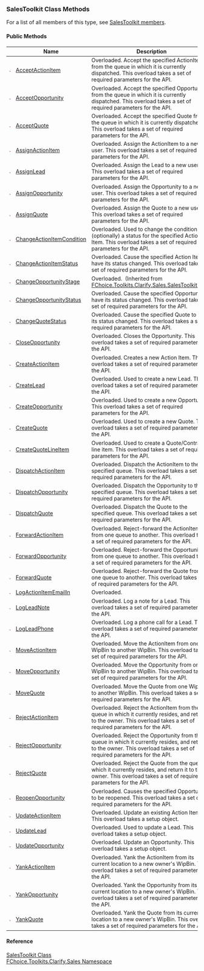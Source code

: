﻿### SalesToolkit Class Methods

For a list of all members of this type, see [SalesToolkit members](FChoice.Toolkits.Clarify~FChoice.Toolkits.Clarify.Sales.SalesToolkit_members.md).

#### Public Methods

|   | Name | Description |
| --- | --- | --- |
| ![Public Method](dotnetimages/publicMethod.png) | [AcceptActionItem](FChoice.Toolkits.Clarify~FChoice.Toolkits.Clarify.Sales.SalesToolkit~AcceptActionItem.md) | Overloaded. Accept the specified ActionItem from the queue in which it is currently dispatched. This overload takes a set of required parameters for the API.   |
| ![Public Method](dotnetimages/publicMethod.png) | [AcceptOpportunity](FChoice.Toolkits.Clarify~FChoice.Toolkits.Clarify.Sales.SalesToolkit~AcceptOpportunity.md) | Overloaded. Accept the specified Opportunity from the queue in which it is currently dispatched. This overload takes a set of required parameters for the API.   |
| ![Public Method](dotnetimages/publicMethod.png) | [AcceptQuote](FChoice.Toolkits.Clarify~FChoice.Toolkits.Clarify.Sales.SalesToolkit~AcceptQuote.md) | Overloaded. Accept the specified Quote from the queue in which it is currently dispatched. This overload takes a set of required parameters for the API.   |
| ![Public Method](dotnetimages/publicMethod.png) | [AssignActionItem](FChoice.Toolkits.Clarify~FChoice.Toolkits.Clarify.Sales.SalesToolkit~AssignActionItem.md) | Overloaded. Assign the ActionItem to a new user. This overload takes a set of required parameters for the API.   |
| ![Public Method](dotnetimages/publicMethod.png) | [AssignLead](FChoice.Toolkits.Clarify~FChoice.Toolkits.Clarify.Sales.SalesToolkit~AssignLead.md) | Overloaded. Assign the Lead to a new user. This overload takes a set of required parameters for the API.   |
| ![Public Method](dotnetimages/publicMethod.png) | [AssignOpportunity](FChoice.Toolkits.Clarify~FChoice.Toolkits.Clarify.Sales.SalesToolkit~AssignOpportunity.md) | Overloaded. Assign the Opportunity to a new user. This overload takes a set of required parameters for the API.   |
| ![Public Method](dotnetimages/publicMethod.png) | [AssignQuote](FChoice.Toolkits.Clarify~FChoice.Toolkits.Clarify.Sales.SalesToolkit~AssignQuote.md) | Overloaded. Assign the Quote to a new user. This overload takes a set of required parameters for the API.   |
| ![Public Method](dotnetimages/publicMethod.png) | [ChangeActionItemCondition](FChoice.Toolkits.Clarify~FChoice.Toolkits.Clarify.Sales.SalesToolkit~ChangeActionItemCondition.md) | Overloaded. Used to change the condition and (optionally) a status for the specified Action Item. This overload takes a set of required parameters for the API.   |
| ![Public Method](dotnetimages/publicMethod.png) | [ChangeActionItemStatus](FChoice.Toolkits.Clarify~FChoice.Toolkits.Clarify.Sales.SalesToolkit~ChangeActionItemStatus.md) | Overloaded. Cause the specified Action Item to have its status changed. This overload takes a set of required parameters for the API.   |
| ![Public Method](dotnetimages/publicMethod.png) | [ChangeOpportunityStage](FChoice.Toolkits.Clarify~FChoice.Toolkits.Clarify.Sales.SalesToolkitBase~ChangeOpportunityStage.md) | Overloaded.  (Inherited from [FChoice.Toolkits.Clarify.Sales.SalesToolkitBase](FChoice.Toolkits.Clarify~FChoice.Toolkits.Clarify.Sales.SalesToolkitBase.md)) |
| ![Public Method](dotnetimages/publicMethod.png) | [ChangeOpportunityStatus](FChoice.Toolkits.Clarify~FChoice.Toolkits.Clarify.Sales.SalesToolkit~ChangeOpportunityStatus.md) | Overloaded. Cause the specified Opportunity to have its status changed. This overload takes a set of required parameters for the API.   |
| ![Public Method](dotnetimages/publicMethod.png) | [ChangeQuoteStatus](FChoice.Toolkits.Clarify~FChoice.Toolkits.Clarify.Sales.SalesToolkit~ChangeQuoteStatus.md) | Overloaded. Cause the specified Quote to have its status changed. This overload takes a set of required parameters for the API.   |
| ![Public Method](dotnetimages/publicMethod.png) | [CloseOpportunity](FChoice.Toolkits.Clarify~FChoice.Toolkits.Clarify.Sales.SalesToolkit~CloseOpportunity.md) | Overloaded. Closes the Opportunity. This overload takes a set of required parameters for the API.   |
| ![Public Method](dotnetimages/publicMethod.png) | [CreateActionItem](FChoice.Toolkits.Clarify~FChoice.Toolkits.Clarify.Sales.SalesToolkit~CreateActionItem.md) | Overloaded. Creates a new Action Item. This overload takes a set of required parameters for the API.   |
| ![Public Method](dotnetimages/publicMethod.png) | [CreateLead](FChoice.Toolkits.Clarify~FChoice.Toolkits.Clarify.Sales.SalesToolkit~CreateLead.md) | Overloaded. Used to create a new Lead. This overload takes a set of required parameters for the API.   |
| ![Public Method](dotnetimages/publicMethod.png) | [CreateOpportunity](FChoice.Toolkits.Clarify~FChoice.Toolkits.Clarify.Sales.SalesToolkit~CreateOpportunity.md) | Overloaded. Used to create a new Opportunity. This overload takes a set of required parameters for the API.   |
| ![Public Method](dotnetimages/publicMethod.png) | [CreateQuote](FChoice.Toolkits.Clarify~FChoice.Toolkits.Clarify.Sales.SalesToolkit~CreateQuote.md) | Overloaded. Used to create a new Quote. This overload takes a set of required parameters for the API.   |
| ![Public Method](dotnetimages/publicMethod.png) | [CreateQuoteLineItem](FChoice.Toolkits.Clarify~FChoice.Toolkits.Clarify.Sales.SalesToolkit~CreateQuoteLineItem.md) | Overloaded. Used to create a Quote/Contract line item. This overload takes a set of required parameters for the API.   |
| ![Public Method](dotnetimages/publicMethod.png) | [DispatchActionItem](FChoice.Toolkits.Clarify~FChoice.Toolkits.Clarify.Sales.SalesToolkit~DispatchActionItem.md) | Overloaded. Dispatch the ActionItem to the specified queue. This overload takes a set of required parameters for the API.   |
| ![Public Method](dotnetimages/publicMethod.png) | [DispatchOpportunity](FChoice.Toolkits.Clarify~FChoice.Toolkits.Clarify.Sales.SalesToolkit~DispatchOpportunity.md) | Overloaded. Dispatch the Opportunity to the specified queue. This overload takes a set of required parameters for the API.   |
| ![Public Method](dotnetimages/publicMethod.png) | [DispatchQuote](FChoice.Toolkits.Clarify~FChoice.Toolkits.Clarify.Sales.SalesToolkit~DispatchQuote.md) | Overloaded. Dispatch the Quote to the specified queue. This overload takes a set of required parameters for the API.   |
| ![Public Method](dotnetimages/publicMethod.png) | [ForwardActionItem](FChoice.Toolkits.Clarify~FChoice.Toolkits.Clarify.Sales.SalesToolkit~ForwardActionItem.md) | Overloaded. Reject-forward the ActionItem from one queue to another. This overload takes a set of required parameters for the API.   |
| ![Public Method](dotnetimages/publicMethod.png) | [ForwardOpportunity](FChoice.Toolkits.Clarify~FChoice.Toolkits.Clarify.Sales.SalesToolkit~ForwardOpportunity.md) | Overloaded. Reject-forward the Opportunity from one queue to another. This overload takes a set of required parameters for the API.   |
| ![Public Method](dotnetimages/publicMethod.png) | [ForwardQuote](FChoice.Toolkits.Clarify~FChoice.Toolkits.Clarify.Sales.SalesToolkit~ForwardQuote.md) | Overloaded. Reject-forward the Quote from one queue to another. This overload takes a set of required parameters for the API.   |
| ![Public Method](dotnetimages/publicMethod.png) | [LogActionItemEmailIn](FChoice.Toolkits.Clarify~FChoice.Toolkits.Clarify.Sales.SalesToolkit~LogActionItemEmailIn.md) | Overloaded.    |
| ![Public Method](dotnetimages/publicMethod.png) | [LogLeadNote](FChoice.Toolkits.Clarify~FChoice.Toolkits.Clarify.Sales.SalesToolkit~LogLeadNote.md) | Overloaded. Log a note for a Lead. This overload takes a set of required parameters for the API.   |
| ![Public Method](dotnetimages/publicMethod.png) | [LogLeadPhone](FChoice.Toolkits.Clarify~FChoice.Toolkits.Clarify.Sales.SalesToolkit~LogLeadPhone.md) | Overloaded. Log a phone call for a Lead. This overload takes a set of required parameters for the API.   |
| ![Public Method](dotnetimages/publicMethod.png) | [MoveActionItem](FChoice.Toolkits.Clarify~FChoice.Toolkits.Clarify.Sales.SalesToolkit~MoveActionItem.md) | Overloaded. Move the ActionItem from one WipBin to another WipBin. This overload takes a set of required parameters for the API.   |
| ![Public Method](dotnetimages/publicMethod.png) | [MoveOpportunity](FChoice.Toolkits.Clarify~FChoice.Toolkits.Clarify.Sales.SalesToolkit~MoveOpportunity.md) | Overloaded. Move the Opportunity from one WipBin to another WipBin. This overload takes a set of required parameters for the API.   |
| ![Public Method](dotnetimages/publicMethod.png) | [MoveQuote](FChoice.Toolkits.Clarify~FChoice.Toolkits.Clarify.Sales.SalesToolkit~MoveQuote.md) | Overloaded. Move the Quote from one WipBin to another WipBin. This overload takes a set of required parameters for the API.   |
| ![Public Method](dotnetimages/publicMethod.png) | [RejectActionItem](FChoice.Toolkits.Clarify~FChoice.Toolkits.Clarify.Sales.SalesToolkit~RejectActionItem.md) | Overloaded. Reject the ActionItem from the queue in which it currently resides, and return it to the owner. This overload takes a set of required parameters for the API.   |
| ![Public Method](dotnetimages/publicMethod.png) | [RejectOpportunity](FChoice.Toolkits.Clarify~FChoice.Toolkits.Clarify.Sales.SalesToolkit~RejectOpportunity.md) | Overloaded. Reject the Opportunity from the queue in which it currently resides, and return it to the owner. This overload takes a set of required parameters for the API.   |
| ![Public Method](dotnetimages/publicMethod.png) | [RejectQuote](FChoice.Toolkits.Clarify~FChoice.Toolkits.Clarify.Sales.SalesToolkit~RejectQuote.md) | Overloaded. Reject the Quote from the queue in which it currently resides, and return it to the owner. This overload takes a set of required parameters for the API.   |
| ![Public Method](dotnetimages/publicMethod.png) | [ReopenOpportunity](FChoice.Toolkits.Clarify~FChoice.Toolkits.Clarify.Sales.SalesToolkit~ReopenOpportunity.md) | Overloaded. Causes the specified Opportunity to be reopened. This overload takes a set of required parameters for the API.   |
| ![Public Method](dotnetimages/publicMethod.png) | [UpdateActionItem](FChoice.Toolkits.Clarify~FChoice.Toolkits.Clarify.Sales.SalesToolkit~UpdateActionItem.md) | Overloaded. Update an existing Action Item. This overload takes a setup object.   |
| ![Public Method](dotnetimages/publicMethod.png) | [UpdateLead](FChoice.Toolkits.Clarify~FChoice.Toolkits.Clarify.Sales.SalesToolkit~UpdateLead.md) | Overloaded. Used to update a Lead. This overload takes a setup object.   |
| ![Public Method](dotnetimages/publicMethod.png) | [UpdateOpportunity](FChoice.Toolkits.Clarify~FChoice.Toolkits.Clarify.Sales.SalesToolkit~UpdateOpportunity.md) | Overloaded. Update an Opportunity. This overload takes a setup object.   |
| ![Public Method](dotnetimages/publicMethod.png) | [YankActionItem](FChoice.Toolkits.Clarify~FChoice.Toolkits.Clarify.Sales.SalesToolkit~YankActionItem.md) | Overloaded. Yank the ActionItem from its current location to a new owner's WipBin. This overload takes a set of required parameters for the API.   |
| ![Public Method](dotnetimages/publicMethod.png) | [YankOpportunity](FChoice.Toolkits.Clarify~FChoice.Toolkits.Clarify.Sales.SalesToolkit~YankOpportunity.md) | Overloaded. Yank the Opportunity from its current location to a new owner's WipBin. This overload takes a set of required parameters for the API.   |
| ![Public Method](dotnetimages/publicMethod.png) | [YankQuote](FChoice.Toolkits.Clarify~FChoice.Toolkits.Clarify.Sales.SalesToolkit~YankQuote.md) | Overloaded. Yank the Quote from its current location to a new owner's WipBin. This overload takes a set of required parameters for the API.   |





#### Reference

[SalesToolkit Class](FChoice.Toolkits.Clarify~FChoice.Toolkits.Clarify.Sales.SalesToolkit.md)  
[FChoice.Toolkits.Clarify.Sales Namespace](FChoice.Toolkits.Clarify~FChoice.Toolkits.Clarify.Sales_namespace.md)